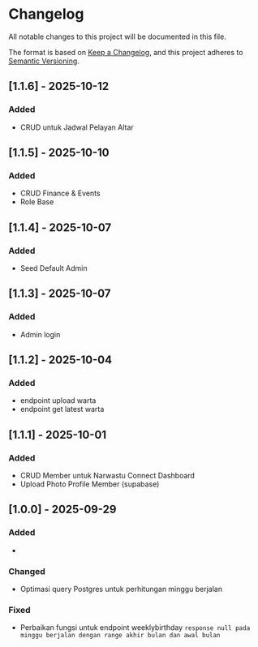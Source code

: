 # Changelog
All notable changes to this project will be documented in this file.

The format is based on [Keep a Changelog](https://keepachangelog.com/en/1.1.0/),
and this project adheres to [Semantic Versioning](https://semver.org/spec/v2.0.0.html).

<!-- 

## [Unreleased]
## [1.1.6] - Date
### Added
-

### Changed
- 

### Fixed
- 

### Security
-

-->

## [1.1.6] - 2025-10-12
### Added
- CRUD untuk Jadwal Pelayan Altar

## [1.1.5] - 2025-10-10
### Added
- CRUD Finance & Events
- Role Base 

## [1.1.4] - 2025-10-07
### Added
- Seed Default Admin

## [1.1.3] - 2025-10-07
### Added
- Admin login

## [1.1.2] - 2025-10-04
### Added
- endpoint upload warta
- endpoint get latest warta

## [1.1.1] - 2025-10-01
### Added
- CRUD Member untuk Narwastu Connect Dashboard
- Upload Photo Profile Member (supabase)


## [1.0.0] - 2025-09-29
### Added
- 

### Changed
- Optimasi query Postgres untuk perhitungan minggu berjalan

### Fixed
- Perbaikan fungsi untuk endpoint weeklybirthday `response null pada minggu berjalan dengan range akhir bulan dan awal bulan`